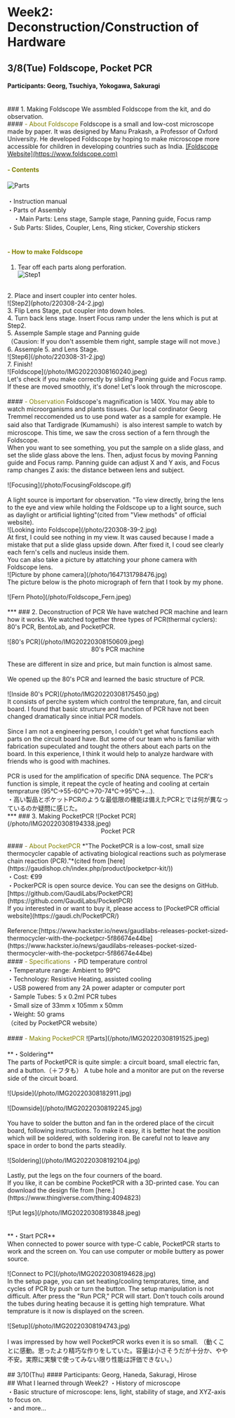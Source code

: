 # Week2: Deconstruction/Construction of Hardware

## 3/8(Tue) Foldscope, Pocket PCR
#### Participants: Georg, Tsuchiya, Yokogawa, Sakuragi
<br/>
### 1. Making Foldscope
We assmbled Foldscope from the kit, and do observation.<br/>
#### <font color="Olive">- About Foldscope</font>
Foldscope is a small and low-cost microscope made by paper. It was designed by Manu Prakash, a Professor of Oxford University. He developed Foldscope by hoping to make microscope more accessible for children in developing countries such as India. <u>[Foldscope Website](https://www.foldscope.com)</u><br/>

#### <font color="Olive">- Contents</font>
![Parts](/photo/IMG20220308151958-2.jpg)<br/>
<br/>
・Instruction manual<br/>
・Parts of Assembly<br/>
　・Main Parts: Lens stage, Sample stage, Panning guide, Focus ramp<br/>
  ・Sub Parts: Slides, Coupler, Lens, Ring sticker, Covership stickers<br/>
<br/>
#### <font color="Olive">- How to make Foldscope</font>
1. Tear off each parts along perforation.<br/>
![Step1](/photo/IMG20220308152559-2.jpg)<br/>
<br/>
2. Place and insert coupler into center holes.<br/>
![Step2](photo/220308-24-2.jpg)<br/>
3. Flip Lens Stage, put coupler into down holes.<br/>
4. Turn back lens stage. Insert Focus ramp under the lens which is put at Step2.<br/>
5. Assemple Sample stage and Panning guide<br/>
（Causion: If you don't assemble them right, sample stage will not move.)<br/>
6. Assemple 5. and Lens Stage.<br/>
![Step6](/photo/220308-31-2.jpg)<br/>
7. Finish!<br/>
![Foldscope](/photo/IMG20220308160240.jpeg)<br/>
Let's check if you make correctly by sliding Panning guide and Focus ramp. If these are moved smoothly, it's done! Let's look through the microscope.<br/>
<br/>
#### <font color="Olive">- Observation</font>
Foldscope's magnification is 140X. You may able to watch microorganisms and plants tissues. Our local cordinator Georg Tremmel reccomended us to use pond water as a sample for example. He said also that Tardigrade (Kumamushi）is also interest sample to watch by microscope. This time, we saw the cross section of a fern through the Foldscope.</br>
When you want to see something, you put the sample on a slide glass, and set the slide glass above the lens. Then, adjust focus by moving Panning guide and Focus ramp. Panning guide can  adjust X and Y axis, and Focus ramp changes Z axis: the distance between lens and subject. <br/>
<br/>
![Focusing](/photo/FocusingFoldscope.gif)<br/>
<br/>
A light source is important for observation. "To view directly, bring the lens to the eye and view while  holding the Foldscope up to a light source, such as daylight or artificial lighting"(cited from "View methods" of official website). <br/>
![Looking into Foldscope](/photo/220308-39-2.jpg)<br/>
At first, I could see nothing in my view. It was caused because I made a mistake that put a slide glass upside down. After fixed it, I coud see clearly each fern's cells and nucleus inside them.<br/>
You can also take a picture by attatching your phone camera with Foldscope lens. <br/>
![Picture by phone camera](/photo/1647131798476.jpg)<br/>
The picture below is the photo micrograph of fern that  I took by my phone.<br/>
<br/>
![Fern Photo](/photo/Foldscope_Fern.jpeg)<br/>
<br/>
***
### 2. Deconstruction of PCR
We have watched PCR machine and learn how it works. We watched together three types of PCR(thermal cyclers): 80's PCR, BentoLab, and PocketPCR.<br/>
<br/>
![80's PCR](/photo/IMG20220308150609.jpeg)<br/>
<div style="text-align: center;">80's PCR machine</div><br/>
These are different in size and price, but main function is almost same.<br/><br/>
We opened up the 80's PCR and learned the basic structure of PCR.<br/>
<br/>
![Inside 80's PCR](/photo/IMG20220308175450.jpg)<br/>
It consists of perche system which control the temprature, fan, and circuit board. I found that basic structure and function of PCR have not been changed dramatically since initial PCR models.<br/>
<br/>
Since I am not a engineering person, I couldn't get what functions each parts on the circuit board have. But some of our team who is familiar with fabrication supeculated and tought the others about each parts on the board. In this experience, I think it would help to analyze hardware with friends who is good with machines.<br/>
<br/>
PCR is used for the amplification of specific DNA sequence. The PCR's function is simple, it repeat the cycle of heating and cooling at certain temprature (95℃→55-60℃→70-74℃→95℃→...).<br/>
・高い製品とポケットPCRのような最低限の機能は備えたPCRとでは何が異なっているのか疑問に感じた。
<br/>
***
### 3. Making PocketPCR
![Pocket PCR](/photo/IMG20220308194338.jpeg)<br/>
<div style="text-align: center;">Pocket PCR</div>
<br/>
#### <font color="Olive">- About PocketPCR</font>
*"The PocketPCR is a low-cost, small size thermocycler capable of activating biological reactions such as polymerase chain reaction (PCR)."*(cited from [here](https://gaudishop.ch/index.php/product/pocketpcr-kit/))<br/>
・Cost: €99<br/>
・PockerPCR is open source device. You can see the designs on GitHub.<br/>
[https://github.com/GaudiLabs/PocketPCR](https://github.com/GaudiLabs/PocketPCR)<br/>
If you interested in or want to buy it, please access to [PocketPCR official website](https://gaudi.ch/PocketPCR/)<br/>
<br/>
Reference:[https://www.hackster.io/news/gaudilabs-releases-pocket-sized-thermocycler-with-the-pocketpcr-5f86674e44be](https://www.hackster.io/news/gaudilabs-releases-pocket-sized-thermocycler-with-the-pocketpcr-5f86674e44be)<br/>
#### <font color="Olive">- Specifications</font>
・PID temperature control<br/>
・Temperature range: Ambient to 99°C<br/>
・Technology: Resistive Heating, assisted cooling<br/>
・USB powered from any 2A power adapter or computer port<br/>
・Sample Tubes: 5 x 0.2ml PCR tubes<br/>
・Small size of 33mm x 105mm x 50mm<br/>
・Weight: 50 grams<br/>
（cited by PocketPCR website）<br/>
<br/>
#### <font color="Olive">- Making PocketPCR</font>
![Parts](/photo/IMG20220308191525.jpeg)<br/>
<br/>
**・Soldering**<br/>
The parts of  PocketPCR is quite simple: a circuit board, small electric fan, and a button.（＋フタも） A tube hole and a monitor are put on the reverse side of the circuit board.<br/>
<br/>
![Upside](/photo/IMG20220308182911.jpg)<br/>
<br/>
![Downside](/photo/IMG20220308192245.jpg)<br/>
<br/>
You have to solder the button and fan in the ordered place of the circuit board, following instructions. To make it easy, it is better heat  the position which will be soldered, with soldering iron. Be careful not to leave any space in order to bond the parts steadily.<br/>
<br/>
![Soldering](/photo/IMG20220308192104.jpg)<br/>
<br/>
Lastly, put the legs on the four courners of the board.<br/>
If you like, it can be combine PocketPCR with a 3D-printed case. You can download the design file from [here.](https://www.thingiverse.com/thing:4094823)<br/>
<br/>
![Put legs](/photo/IMG20220308193848.jpeg)<br/>
<br/>
<br/>
**・Start PCR**<br/>
When connected to power source with type-C cable, PocketPCR starts to work and the screen on. You can use computer or mobile buttery as power source. <br/>
<br/>
![Connect to PC](/photo/IMG20220308194628.jpg)<br/>
In the setup page, you can set heating/cooling tempratures, time, and cycles of PCR by push or turn the button. The setup manipulation is not difficult. After press the "Run PCR," PCR will start. Don't touch coils around the tubes during heating because it is getting high temprature. What temprature is it now is displayed on the screen.<br/>
<br/>
![Setup](/photo/IMG20220308194743.jpg)<br/>
<br/>
I was impressed by how well PocketPCR works even it is so small.
（動くことに感動。思ったより精巧な作りをしていた。容量は小さそうだが十分か、やや不安。実際に実験で使ってみない限り性能は評価できない。）
<br/>
<br/>
## 3/10(Thu)
#### Participants: Georg, Haneda, Sakuragi, Hirose

<br/>
## What I learned through Week2?
・History of microscope<br/>
・Basic structure of microscope: lens, light, stability of stage, and XYZ-axis to focus on.<br/>
・and more...<br/>
